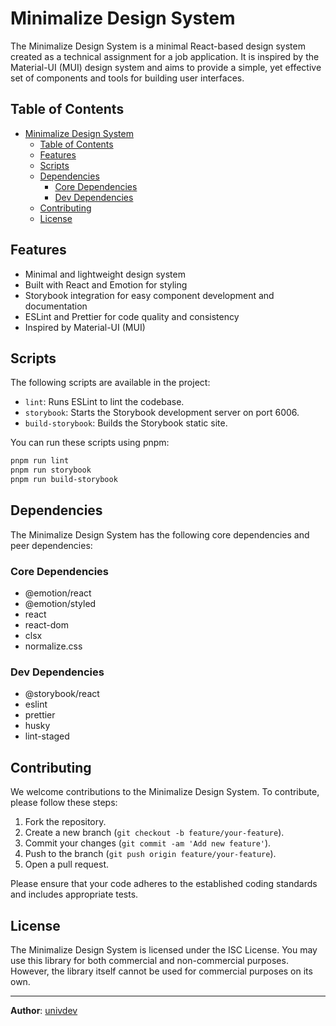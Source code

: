 # Minimalize Design System

The Minimalize Design System is a minimal React-based design system created as a technical assignment for a job application. It is inspired by the Material-UI (MUI) design system and aims to provide a simple, yet effective set of components and tools for building user interfaces.

## Table of Contents

- [Minimalize Design System](#minimalize-design-system)
  - [Table of Contents](#table-of-contents)
  - [Features](#features)
  - [Scripts](#scripts)
  - [Dependencies](#dependencies)
    - [Core Dependencies](#core-dependencies)
    - [Dev Dependencies](#dev-dependencies)
  - [Contributing](#contributing)
  - [License](#license)

## Features

- Minimal and lightweight design system
- Built with React and Emotion for styling
- Storybook integration for easy component development and documentation
- ESLint and Prettier for code quality and consistency
- Inspired by Material-UI (MUI)

## Scripts

The following scripts are available in the project:

- `lint`: Runs ESLint to lint the codebase.
- `storybook`: Starts the Storybook development server on port 6006.
- `build-storybook`: Builds the Storybook static site.

You can run these scripts using pnpm:

```sh
pnpm run lint
pnpm run storybook
pnpm run build-storybook
```

## Dependencies

The Minimalize Design System has the following core dependencies and peer dependencies:

### Core Dependencies

- @emotion/react
- @emotion/styled
- react
- react-dom
- clsx
- normalize.css

### Dev Dependencies

- @storybook/react
- eslint
- prettier
- husky
- lint-staged

## Contributing

We welcome contributions to the Minimalize Design System. To contribute, please follow these steps:

1. Fork the repository.
2. Create a new branch (`git checkout -b feature/your-feature`).
3. Commit your changes (`git commit -am 'Add new feature'`).
4. Push to the branch (`git push origin feature/your-feature`).
5. Open a pull request.

Please ensure that your code adheres to the established coding standards and includes appropriate tests.

## License

The Minimalize Design System is licensed under the ISC License. You may use this library for both commercial and non-commercial purposes. However, the library itself cannot be used for commercial purposes on its own.

---

**Author**: [univdev](mailto:pcydeveloper@gmail.com)
